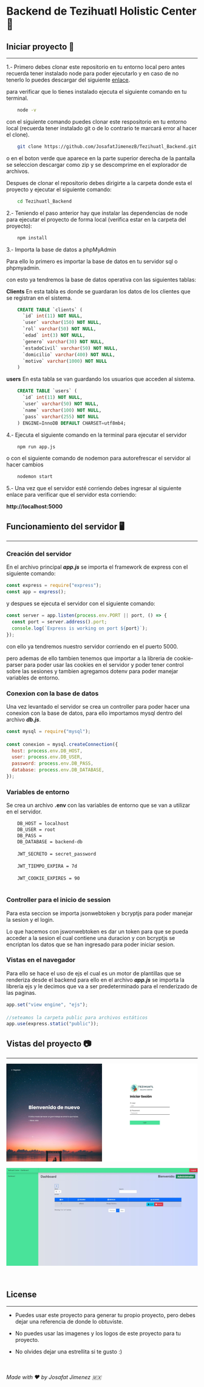 # Backend de Tezihuatl Holistic Center :hospital:

## Iniciar proyecto :rocket:

---

1.- Primero debes clonar este repositorio en tu entorno local pero antes recuerda tener instalado node para poder ejecutarlo y en caso de no tenerlo lo puedes descargar del siguiente [enlace](https://nodejs.org/es/).

para verificar que lo tienes instalado ejecuta el siguiente comando en tu terminal.

```bash
    node -v
```

con el siguiente comando puedes clonar este respositorio en tu entorno local
(recuerda tener instalado git o de lo contrario te marcará error al hacer el clone).

```bash
    git clone https://github.com/JosafatJimenezB/Tezihuatl_Backend.git
```

o en el boton verde que aparece en la parte superior derecha de la pantalla se seleccion descargar como zip y se descomprime en el explorador de archivos.

Despues de clonar el repositorio debes dirigirte a la carpeta donde esta el proyecto y ejecutar el siguiente comando:

```bash
    cd Tezihuatl_Backend
```

2.- Teniendo el paso anterior hay que instalar las dependencias de node para ejecutar el proyecto de forma local (verifica estar en la carpeta del proyecto):

```bash
    npm install
```

3.- Importa la base de datos a phpMyAdmin

Para ello lo primero es importar la base de datos en tu servidor sql o phpmyadmin.

con esto ya tendremos la base de datos operativa con las siguientes tablas:

**Clients**
En esta tabla es donde se guardaran los datos de los clientes que se registran en el sistema.

```sql
    CREATE TABLE `clients` (
      `id` int(11) NOT NULL,
      `user` varchar(150) NOT NULL,
      `rol` varchar(50) NOT NULL,
      `edad` int(3) NOT NULL,
      `genero` varchar(30) NOT NULL,
      `estadoCivil` varchar(50) NOT NULL,
      `domicilio` varchar(400) NOT NULL,
      `motivo` varchar(1000) NOT NULL
    )
```

**users**
En esta tabla se van guardando los usuarios que acceden al sistema.

```sql
    CREATE TABLE `users` (
      `id` int(11) NOT NULL,
      `user` varchar(50) NOT NULL,
      `name` varchar(100) NOT NULL,
      `pass` varchar(255) NOT NULL
    ) ENGINE=InnoDB DEFAULT CHARSET=utf8mb4;
```

4.- Ejecuta el siguiente comando en la terminal para ejecutar el servidor

```bash
    npm run app.js
```

o con el siguiente comando de nodemon para autorefrescar el servidor al hacer cambios

```bash
    nodemon start
```

5.- Una vez que el servidor esté corriendo debes ingresar al siguiente enlace para verificar que el servidor esta corriendo:

**http://localhost:5000**

## Funcionamiento del servidor :desktop_computer:

---

### Creación del servidor

En el archivo principal **_app.js_** se importa el framework de express con el siguiente comando:

```js
const express = require("express");
const app = express();
```

y despues se ejecuta el servidor con el siguiente comando:

```js
const server = app.listen(process.env.PORT || port, () => {
  const port = server.address().port;
  console.log(`Express is working on port ${port}`);
});
```

con ello ya tendremos nuestro servidor corriendo en el puerto 5000.

pero ademas de ello tambien tenemos que importar a la libreria de cookie-parser para poder usar las cookies en el servidor y poder tener control sobre las sesiones y tambien agregamos dotenv para poder manejar variables de entorno.

### Conexion con la base de datos

Una vez levantado el servidor se crea un controller para poder hacer una conexion con la base de datos, para ello importamos mysql dentro del archivo **_db.js_**.

```js
const mysql = require("mysql");

const conexion = mysql.createConnection({
  host: process.env.DB_HOST,
  user: process.env.DB_USER,
  password: process.env.DB_PASS,
  database: process.env.DB_DATABASE,
});
```

### Variables de entorno

Se crea un archivo **.env** con las variables de entorno que se van a utilizar en el servidor.

```
    DB_HOST = localhost
    DB_USER = root
    DB_PASS =
    DB_DATABASE = backend-db

    JWT_SECRETO = secret_password

    JWT_TIEMPO_EXPIRA = 7d

    JWT_COOKIE_EXPIRES = 90


```

### Controller para el inicio de session

Para esta seccion se importa jsonwebtoken y bcryptjs para poder manejar la sesion y el login.

Lo que hacemos con jswonwebtoken es dar un token para que se pueda acceder a la sesion el cual contiene una duracion y con bcryptjs se encriptan los datos que se han ingresado para poder iniciar sesion.

### Vistas en el navegador

Para ello se hace el uso de ejs el cual es un motor de plantillas que se renderiza desde el backend para ello en el archivo **_app.js_** se importa la libreria ejs y le decimos que va a ser predeterminado para el renderizado de las paginas.

```js
app.set("view engine", "ejs");

//seteamos la carpeta public para archivos estáticos
app.use(express.static("public"));
```

## Vistas del proyecto :camera:

---

![](vistas-proyecto/login.jpg)

![](vistas-proyecto/dashboard.jpg)

<br>

## License

---

- Puedes usar este proyecto para generar tu propio proyecto, pero debes dejar una referencia de donde lo obtuviste.

- No puedes usar las imagenes y los logos de este proyecto para tu proyecto.

- No olvides dejar una estrellita si te gusto :)

<br>

###### Made with :heart: by Josafat Jimenez :mexico:
